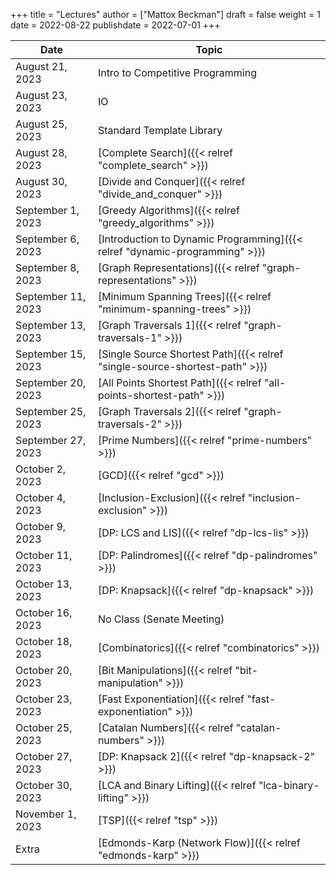 +++
title = "Lectures"
author = ["Mattox Beckman"]
draft = false
weight = 1
date = 2022-08-22
publishdate = 2022-07-01
+++

| Date               | Topic                                                                       |
|--------------------|-----------------------------------------------------------------------------|
| August 21, 2023    | Intro to Competitive Programming                                            |
| August 23, 2023    | IO                                                                          |
| August 25, 2023    | Standard Template Library                                                   |
| August 28, 2023    | [Complete Search]({{< relref "complete_search" >}})                         |
| August 30, 2023    | [Divide and Conquer]({{< relref "divide_and_conquer" >}})                   |
| September 1, 2023  | [Greedy Algorithms]({{< relref "greedy_algorithms" >}})                     |
| September 6, 2023  | [Introduction to Dynamic Programming]({{< relref "dynamic-programming" >}}) |
| September 8, 2023  | [Graph Representations]({{< relref "graph-representations" >}})             |
| September 11, 2023 | [Minimum Spanning Trees]({{< relref "minimum-spanning-trees" >}})           |
| September 13, 2023 | [Graph Traversals 1]({{< relref "graph-traversals-1" >}})                   |
| September 15, 2023 | [Single Source Shortest Path]({{< relref "single-source-shortest-path" >}}) |
| September 20, 2023 | [All Points Shortest Path]({{< relref "all-points-shortest-path" >}}) |
| September 25, 2023 | [Graph Traversals 2]({{< relref "graph-traversals-2" >}}) |
| September 27, 2023 | [Prime Numbers]({{< relref "prime-numbers" >}}) |
| October 2, 2023    | [GCD]({{< relref "gcd" >}}) |
| October 4, 2023    | [Inclusion-Exclusion]({{< relref "inclusion-exclusion" >}}) |
| October 9, 2023    | [DP: LCS and LIS]({{< relref "dp-lcs-lis" >}}) |
| October 11, 2023    | [DP: Palindromes]({{< relref "dp-palindromes" >}}) |
| October 13, 2023    | [DP: Knapsack]({{< relref "dp-knapsack" >}}) |
| October 16, 2023    | No Class (Senate Meeting) |
| October 18, 2023    | [Combinatorics]({{< relref "combinatorics" >}}) |
| October 20, 2023    | [Bit Manipulations]({{< relref "bit-manipulation" >}}) |
| October 23, 2023    | [Fast Exponentiation]({{< relref "fast-exponentiation" >}}) |
| October 25, 2023    | [Catalan Numbers]({{< relref "catalan-numbers" >}}) |
| October 27, 2023    | [DP: Knapsack 2]({{< relref "dp-knapsack-2" >}}) |
| October 30, 2023    | [LCA and Binary Lifting]({{< relref "lca-binary-lifting" >}}) |
| November 1, 2023    | [TSP]({{< relref "tsp" >}}) |
| Extra   | [Edmonds-Karp (Network Flow)]({{< relref "edmonds-karp" >}}) |
